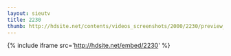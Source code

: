 ```yaml
---
layout: sieutv
title: 2230
thumb: http://hdsite.net/contents/videos_screenshots/2000/2230/preview_360p.mp4.jpg
---
```

{% include iframe src='http://hdsite.net/embed/2230' %}
 
